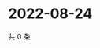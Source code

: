 # 2022-08-24

共 0 条

<!-- BEGIN WEIBO -->
<!-- 最后更新时间 Wed Aug 24 2022 14:22:24 GMT+0800 (China Standard Time) -->

<!-- END WEIBO -->
